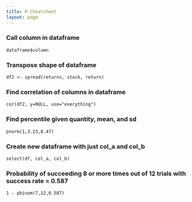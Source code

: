 ```yaml
---
title: R Cheatsheet
layout: page
---
```


### Call column in dataframe

```
dataframe$column
```

### Transpose shape of dataframe
```
df2 <- spread(returns, stock, return)
```

### Find correlation of columns in dataframe  
```
cor(df2, y=NULL, use="everything")
```
### Find percentile given quantity, mean, and sd  
```
pnorm(1,3.23,8.47)
```


### Create new dataframe with just col_a and col_b  
```
select(df, col_a, col_b)
```
### Probability of succeeding 8 or more times out of 12 trials with success rate = 0.587  
```
1 - pbinom(7,12,0.587)
```
